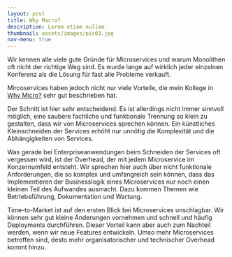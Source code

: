 ```yaml
---
layout: post
title: Why Macro?
description: Lorem etiam nullam
thumbnail: assets/images/pic03.jpg
nav-menu: true
---
```


Wir kennen alle viele gute Gründe für Microservices und warum Monolithen oft nicht der richtige Weg sind.
Es wurde lange auf wirklich jeder einzelnen Konferenz als die Lösung für fast alle Probleme verkauft.

Mircoservices haben jedoch nicht nur viele Vorteile, die mein Kollege in [Why Micro?](./04_why-micro.html)
sehr gut beschrieben hat.

Der Schnitt ist hier sehr entscheidend. Es ist allerdings nicht immer sinnvoll möglich, eine saubere fachliche und
funktionale Trennung so klein zu gestalten, dass wir von Microservices sprechen können. Ein künstliches Kleinschneiden
der Services erhöht nur unnötig die Komplexität und die Abhängigkeiten von Services.

Was gerade bei Enterpriseanwendungen beim Schneiden der Services oft vergessen wird, ist der Overhead, der mit jedem
Microservice im Konzernumfeld entsteht. Wir sprechen hier auch über nicht funktionale Anforderungen, die so komplex und
umfangreich sein können, dass das Implementieren der Businesslogik eines Microservices nur noch einen kleinen Teil des
Aufwandes ausmacht. Dazu kommen Themen wie Betriebsführung, Dokumentation und Wartung.

Time-to-Market ist auf den ersten Blick bei Microservices unschlagbar. Wir können sehr gut kleine Änderungen vornehmen
und schnell und häufig Deployments durchführen. Dieser Vorteil kann aber auch zum Nachteil werden, wenn wir neue
Features entwickeln. Umso mehr Microservices betroffen sind, desto mehr organisatorischer und technischer Overhead
kommt hinzu.

